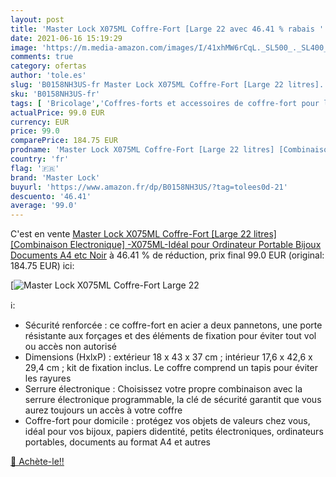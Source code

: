 ```yaml
---
layout: post
title: 'Master Lock X075ML Coffre-Fort [Large 22 avec 46.41 % rabais '
date: 2021-06-16 15:19:29
image: 'https://m.media-amazon.com/images/I/41xhMW6rCqL._SL500_._SL400_.jpg'
comments: true
category: ofertas
author: 'tole.es'
slug: 'B0158NH3US-fr Master Lock X075ML Coffre-Fort [Large 22 litres]...'
sku: 'B0158NH3US-fr'
tags: [ 'Bricolage','Coffres-forts et accessoires de coffre-fort pour la maison','Sécurité','master lock', ]
actualPrice: 99.0 EUR
currency: EUR
price: 99.0
comparePrice: 184.75 EUR
prodname: 'Master Lock X075ML Coffre-Fort [Large 22 litres] [Combinaison Electronique] -X075ML-Idéal pour Ordinateur Portable  Bijoux  Documents A4 etc  Noir'
country: 'fr'
flag: '🇫🇷'
brand: 'Master Lock'
buyurl: 'https://www.amazon.fr/dp/B0158NH3US/?tag=tolees0d-21'
descuento: '46.41'
average: '99.0'
---
```


C'est en vente [Master Lock X075ML Coffre-Fort [Large 22 litres] [Combinaison Electronique] -X075ML-Idéal pour Ordinateur Portable  Bijoux  Documents A4 etc  Noir](https://www.amazon.fr/dp/B0158NH3US/?tag=tolees0d-21)  à  46.41 % de réduction, prix final  99.0 EUR (original: 184.75 EUR) ici:

[![Master Lock X075ML Coffre-Fort [Large 22](https://m.media-amazon.com/images/I/41xhMW6rCqL._SL500_._SL400_.jpg)](https://www.amazon.fr/dp/B0158NH3US/?tag=tolees0d-21)

ℹ️:

- Sécurité renforcée : ce coffre-fort en acier a deux pannetons, une porte résistante aux forçages et des éléments de fixation pour éviter tout vol ou accès non autorisé
- Dimensions (HxlxP) : extérieur 18 x 43 x 37 cm ; intérieur 17,6 x 42,6 x 29,4 cm ; kit de fixation inclus. Le coffre comprend un tapis pour éviter les rayures
- Serrure électronique : Choisissez votre propre combinaison avec la serrure électronique programmable, la clé de sécurité garantit que vous aurez toujours un accès à votre coffre
- Coffre-fort pour domicile : protégez vos objets de valeurs chez vous, idéal pour vos bijoux, papiers didentité, petits électroniques, ordinateurs portables, documents au format A4 et autres

[🛒 Achète-le!!](https://www.amazon.fr/dp/B0158NH3US/?tag=tolees0d-21)
